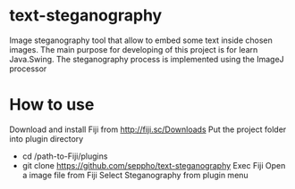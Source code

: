 # text-steganography
Image steganography tool that allow to embed some text inside chosen images. The main purpose for developing of this project is for learn Java.Swing.
The steganography process is implemented using the ImageJ processor

# How to use
Download and install Fiji from http://fiji.sc/Downloads
Put the project folder into plugin directory
  - cd /path-to-Fiji/plugins
  - git clone https://github.com/seppho/text-steganography
Exec Fiji
Open a image file from Fiji
Select Steganography from plugin menu
